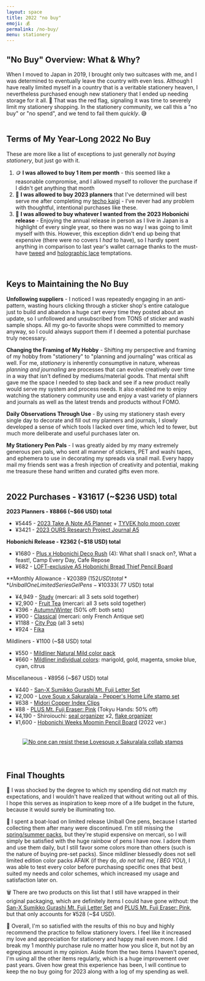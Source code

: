 ```yaml
---
layout: space
title: 2022 "no buy"
emoji: 💰
permalink: /no-buy/
menu: stationery
---
```

## "No Buy" Overview: What & Why?
When I moved to Japan in 2019, I brought only two suitcases with me, and I was determined to eventually leave the country with even less. Although I have really limited myself in a country that is a veritable stationery heaven, I nevertheless purchased enough new stationery that I ended up needing storage for it all. 🚩 That was the red flag, signaling it was time to severely limit my stationery shopping. In the stationery community, we call this a "no buy" or "no spend", and we tend to fail them *quickly*. 😅  
<br>

## Terms of My Year-Long 2022 No Buy
These are more like a list of exceptions to just generally *not buying stationery*, but just go with it.
1. 🪙 **I was allowed to buy 1 item per month** - this seemed like a reasonable compromise, and I allowed myself to rollover the purchase if I didn't get anything that month
2. 🤔 **I was allowed to buy 2023 planners** that I've determined will best serve me after completing my [techo kaigi](/techo-kaigi/) - I've never had any problem with thoughtful, intentional purchases like these. 
3. 🙈 **I was allowed to buy whatever I wanted from the 2023 Hobonichi release** - Enjoying the annual release in person as I live in Japan is a highlight of every single year, so there was no way I was going to limit myself with this. However, this exception didn't end up being that expensive (there were no covers I *had* to have), so I hardly spent anything in comparison to last year's wallet carnage thanks to the must-have <a target="_blank" href="https://www.1101.com/store/techo/en/magazine/2022/contents/y22_cover_mkent/ow3524d9m.html">tweed</a> and <a target="_blank" href="https://www.1101.com/store/techo/en/magazine/2022/contents/yukifujisawa/t4vnjvfi1.html">holographic lace</a> temptations.  
<br>

## Keys to Maintaining the No Buy
**Unfollowing suppliers** - I noticed I was repeatedly engaging in an anti-pattern, wasting hours clicking through a sticker shop's entire catalogue just to build and abandon a huge cart every time they posted about an update, so I unfollowed and unsubscribed from TONS of sticker and washi sample shops. All my go-to favorite shops were committed to memory anyway, so I could always support them if I deemed a potential purchase truly necessary. 

**Changing the Framing of My Hobby** - Shifting my perspective and framing of my hobby from "stationery" to "planning and journaling" was critical as well. For me, *stationery* is inherently consumptive in nature, whereas *planning and journaling* are processes that can evolve creatively over time in a way that isn't defined by mediums/material goods. That mental shift gave me the space I needed to step back and see if a new product really would serve my system and process needs. It also enabled me to enjoy watching the stationery community use and enjoy a vast variety of planners and journals as well as the latest trends and products without FOMO. 

**Daily Observations Through Use** - By using my stationery stash every single day to decorate and fill out my planners and journals, I slowly developed a sense of which tools I lacked over time, which led to fewer, but much more deliberate and useful purchases later on.

**My Stationery Pen Pals** - I was greatly aided by my many extremely generous pen pals, who sent all manner of stickers, PET and washi tapes, and ephemera to use in decorating my spreads via snail mail. Every happy mail my friends sent was a fresh injection of creativity and potential, making me treasure these hand written and curated gifts even more.  
<br>

## 2022 Purchases - ¥31617 (~$236 USD) total
**2023 Planners - ¥8866 (~$66 USD) total**
- ¥5445 - <a target="_blank" href="https://take-a-note.store/products/2023-regular-planner-a5-eng">2023 Take A Note A5 Planner</a> + <a target="_blank" href="https://take-a-note.store/products/tyvek-book-cover-shimmering-a5">TYVEK holo moon cover</a>
- ¥3421 - <a target="_blank" href="https://booth.ours.tw/item/567-2023%20OURS%E6%89%8B%E5%B8%B3%20%E8%87%AA%E7%94%B1%E7%A0%94%E7%A9%B6">2023 OURS Research Project Journal A5</a>

**Hobonichi Release - ¥2362 (~$18 USD) total**
- ¥1680 - <a target="_blank" href="https://www.1101.com/store/techo/en/2023/pc/detail_toolstoys/tt_decorush/">Plus x Hobonichi Deco Rush</a> (4): What shall I snack on?, What a feast!, Camp Every Day, Cafe Repose
- ¥682 - <a target="_blank" href="https://www.loft.co.jp/store/g/g4582660451393/">LOFT-exclusive A5 Hobonichi Bread Thief Pencil Board</a>

**Monthly Allowance - ¥20389 ($152 USD) total**  
Uniball One Limited Series Gel Pens - ¥10333 (~$77 USD) total
- ¥4,949 - <a target="_blank" href="https://www.mpuni.co.jp/news/20201111-36627.html">Study</a> (mercari: all 3 sets sold together)
- ¥2,900 - <a target="_blank" href="https://www.mpuni.co.jp/news/20210617-52322.html">Fruit Tea</a> (mercari: all 3 sets sold together)
- ¥396 - <a target="_blank" href="https://www.mpuni.co.jp/news/20211110-52483.html">Autumn/Winter</a> (50% off: both sets)
- ¥900 - <a target="_blank" href="https://www.mpuni.co.jp/news/20211215-52588.html">Classical</a> (mercari: only French Antique set)
- ¥1188 - <a target="_blank" href="https://www.mpuni.co.jp/news/20220228-52708.html">City Pop</a> (all 3 sets)
- ¥924 - <a target="_blank" href="https://www.mpuni.co.jp/company/press/20221026-52884.html">Fika</a> 

Mildliners - ¥1100 (~$8 USD) total
- ¥550 - <a target="_blank" href="https://www.zebraservice.jp/shop/g/g4901681491940/">Mildliner Natural Mild color pack</a>
- ¥660 - <a target="_blank" href="https://www.zebraservice.jp/shop/g/g4901681401772/">Mildliner individual colors</a>: marigold, gold, magenta, smoke blue, cyan, citrus  
  
Miscellaneous - ¥8956 (~$67 USD) total
- ¥440 - <a target="_blank" href="https://www.yodobashi.com/product/100000001006882117/">San-X Sumikko Gurashi Mt. Fuji Letter Set</a>
- ¥2,000 - <a target="_blank" href="https://sakuralala.jp/collections/love-soup/products/love-soup-x-sakuralala-peppers-home-life">Love Soup x Sakuralala - Pepper's Home Life stamp set</a>
- ¥638 - <a target="_blank" href="https://www.midori-store.net/SHOP/43230006.html">Midori Copper Index Clips</a>
- ¥88 - <a target="_blank" href="https://bungu.plus.co.jp/product/correct/eraser/air-in/fujisan.html">PLUS Mt. Fuji Eraser: Pink</a> (Tokyu Hands: 50% off)
- ¥4,190 - Shiroiouchi: <a target="_blank" href="https://shiroiouchi2.thebase.in/items/50788877">seal organizer</a> x2, <a target="_blank" href="https://shiroiouchi2.thebase.in/items/63484005">flake organizer</a>
- ¥1,600 - <a target="_blank" href="https://www.1101.com/store/techo/ja/oem/article.html#370361">Hobonichi Weeks Moomin Pencil Board</a> (2022 ver.)  


<center>
    <a target="_blank" href="https://sakuralala.jp/collections/love-soup/products/love-soup-x-sakuralala-peppers-home-life">
        <img src="https://cdn.shopify.com/s/files/1/0079/5725/0146/products/LoveSoupxSakuralala_PeppersHomeLife_4_540x.jpg?v=1670421669" style="max-width: 100%;margin: 20px 0;" title="No one can resist these Lovesoup x Sakuralala collab stamps">
    </a>
</center>
<br>

## Final Thoughts
🤯 I was shocked by the degree to which my spending did not match my expectations, and I wouldn't have realized that without writing out all of this. I hope this serves as inspiration to keep more of a life budget in the future, because it would surely be illuminating too.  
  
💸 I spent a boat-load on limited release Uniball One pens, because I started collecting them after many were discontinued. I'm still missing the <a target="_blank" href="https://www.mpuni.co.jp/news/20210114-52103.html">spring/summer packs</a>, but they're stupid expensive on mercari, so I will simply be satisfied with the huge rainbow of pens I have now. I adore them and use them daily, but I still favor some colors more than others (such is the nature of buying pre-set packs). Since mildliner blessedly does not sell limited edition color packs AFAIK (if they do, *do not tell me, I BEG YOU*), I was able to test every color before purchasing specific ones that best suited my needs and color schemes, which increased my usage and satisfaction later on.  
  
🗑️ There are two products on this list that I still have wrapped in their original packaging, which are definitely items I could have gone without: the <a target="_blank" href="https://www.yodobashi.com/product/100000001006882117/">San-X Sumikko Gurashi Mt. Fuji Letter Set</a> and <a target="_blank" href="https://bungu.plus.co.jp/product/correct/eraser/air-in/fujisan.html">PLUS Mt. Fuji Eraser: Pink</a>, but that only accounts for ¥528 (~$4 USD).
  
💪 Overall, I'm so satisfied with the results of this no buy and highly recommend the practice to fellow stationery lovers. I feel like it increased my love and appreciation for stationery and happy mail even more. I did break my 1 monthly purchase rule no matter how you slice it, but not by an egregious amount in my opinion. Aside from the two items I haven't opened, I'm using all the other items regularly, which is a huge improvement over past years. Given how great this experience has been, I will continue to keep the no buy going for 2023 along with a log of my spending as well.  